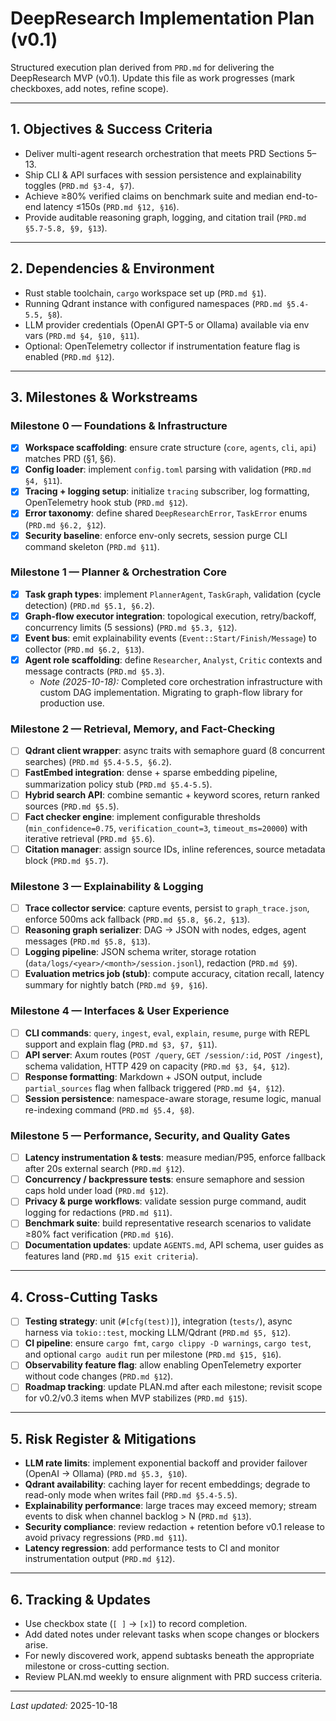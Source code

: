 # DeepResearch Implementation Plan (v0.1)

Structured execution plan derived from `PRD.md` for delivering the DeepResearch MVP (v0.1). Update this file as work progresses (mark checkboxes, add notes, refine scope).

---

## 1. Objectives & Success Criteria
- Deliver multi-agent research orchestration that meets PRD Sections 5–13.
- Ship CLI & API surfaces with session persistence and explainability toggles (`PRD.md §3-4, §7`).
- Achieve ≥80% verified claims on benchmark suite and median end-to-end latency ≤150s (`PRD.md §12, §16`).
- Provide auditable reasoning graph, logging, and citation trail (`PRD.md §5.7-5.8, §9, §13`).

---

## 2. Dependencies & Environment
- Rust stable toolchain, `cargo` workspace set up (`PRD.md §1`).
- Running Qdrant instance with configured namespaces (`PRD.md §5.4-5.5, §8`).
- LLM provider credentials (OpenAI GPT-5 or Ollama) available via env vars (`PRD.md §4, §10, §11`).
- Optional: OpenTelemetry collector if instrumentation feature flag is enabled (`PRD.md §12`).

---

## 3. Milestones & Workstreams

### Milestone 0 — Foundations & Infrastructure
- [x] **Workspace scaffolding**: ensure crate structure (`core`, `agents`, `cli`, `api`) matches PRD (§1, §6).
- [x] **Config loader**: implement `config.toml` parsing with validation (`PRD.md §4, §11`).
- [x] **Tracing + logging setup**: initialize `tracing` subscriber, log formatting, OpenTelemetry hook stub (`PRD.md §12`).
- [x] **Error taxonomy**: define shared `DeepResearchError`, `TaskError` enums (`PRD.md §6.2, §12`).
- [x] **Security baseline**: enforce env-only secrets, session purge CLI command skeleton (`PRD.md §11`).

### Milestone 1 — Planner & Orchestration Core
- [x] **Task graph types**: implement `PlannerAgent`, `TaskGraph`, validation (cycle detection) (`PRD.md §5.1, §6.2`).
- [x] **Graph-flow executor integration**: topological execution, retry/backoff, concurrency limits (5 sessions) (`PRD.md §5.3, §12`).
- [x] **Event bus**: emit explainability events (`Event::Start/Finish/Message`) to collector (`PRD.md §6.2, §13`).
- [x] **Agent role scaffolding**: define `Researcher`, `Analyst`, `Critic` contexts and message contracts (`PRD.md §5.3`).
  - *Note (2025-10-18):* Completed core orchestration infrastructure with custom DAG implementation. Migrating to graph-flow library for production use.

### Milestone 2 — Retrieval, Memory, and Fact-Checking
- [ ] **Qdrant client wrapper**: async traits with semaphore guard (8 concurrent searches) (`PRD.md §5.4-5.5, §6.2`).
- [ ] **FastEmbed integration**: dense + sparse embedding pipeline, summarization policy stub (`PRD.md §5.4-5.5`).
- [ ] **Hybrid search API**: combine semantic + keyword scores, return ranked sources (`PRD.md §5.5`).
- [ ] **Fact checker engine**: implement configurable thresholds (`min_confidence=0.75`, `verification_count=3`, `timeout_ms=20000`) with iterative retrieval (`PRD.md §5.6`).
- [ ] **Citation manager**: assign source IDs, inline references, source metadata block (`PRD.md §5.7`).

### Milestone 3 — Explainability & Logging
- [ ] **Trace collector service**: capture events, persist to `graph_trace.json`, enforce 500ms ack fallback (`PRD.md §5.8, §6.2, §13`).
- [ ] **Reasoning graph serializer**: DAG -> JSON with nodes, edges, agent messages (`PRD.md §5.8, §13`).
- [ ] **Logging pipeline**: JSON schema writer, storage rotation (`data/logs/<year>/<month>/session.jsonl`), redaction (`PRD.md §9`).
- [ ] **Evaluation metrics job (stub)**: compute accuracy, citation recall, latency summary for nightly batch (`PRD.md §9, §16`).

### Milestone 4 — Interfaces & User Experience
- [ ] **CLI commands**: `query`, `ingest`, `eval`, `explain`, `resume`, `purge` with REPL support and explain flag (`PRD.md §3, §7, §11`).
- [ ] **API server**: Axum routes (`POST /query`, `GET /session/:id`, `POST /ingest`), schema validation, HTTP 429 on capacity (`PRD.md §3, §4, §12`).
- [ ] **Response formatting**: Markdown + JSON output, include `partial_sources` flag when fallback triggered (`PRD.md §4, §12`).
- [ ] **Session persistence**: namespace-aware storage, resume logic, manual re-indexing command (`PRD.md §5.4, §8`).

### Milestone 5 — Performance, Security, and Quality Gates
- [ ] **Latency instrumentation & tests**: measure median/P95, enforce fallback after 20s external search (`PRD.md §12`).
- [ ] **Concurrency / backpressure tests**: ensure semaphore and session caps hold under load (`PRD.md §12`).
- [ ] **Privacy & purge workflows**: validate session purge command, audit logging for redactions (`PRD.md §11`).
- [ ] **Benchmark suite**: build representative research scenarios to validate ≥80% fact verification (`PRD.md §16`).
- [ ] **Documentation updates**: update `AGENTS.md`, API schema, user guides as features land (`PRD.md §15 exit criteria`).

---

## 4. Cross-Cutting Tasks
- [ ] **Testing strategy**: unit (`#[cfg(test)]`), integration (`tests/`), async harness via `tokio::test`, mocking LLM/Qdrant (`PRD.md §5, §12`).  
- [ ] **CI pipeline**: ensure `cargo fmt`, `cargo clippy -D warnings`, `cargo test`, and optional `cargo audit` run per milestone (`PRD.md §15, §16`).
- [ ] **Observability feature flag**: allow enabling OpenTelemetry exporter without code changes (`PRD.md §12`).
- [ ] **Roadmap tracking**: update PLAN.md after each milestone; revisit scope for v0.2/v0.3 items when MVP stabilizes (`PRD.md §15`).

---

## 5. Risk Register & Mitigations
- **LLM rate limits**: implement exponential backoff and provider failover (OpenAI → Ollama) (`PRD.md §5.3, §10`).  
- **Qdrant availability**: caching layer for recent embeddings; degrade to read-only mode when writes fail (`PRD.md §5.4-5.5`).  
- **Explainability performance**: large traces may exceed memory; stream events to disk when channel backlog > N (`PRD.md §13`).  
- **Security compliance**: review redaction + retention before v0.1 release to avoid privacy regressions (`PRD.md §11`).  
- **Latency regression**: add performance tests to CI and monitor instrumentation output (`PRD.md §12`).

---

## 6. Tracking & Updates
- Use checkbox state (`[ ]` → `[x]`) to record completion.  
- Add dated notes under relevant tasks when scope changes or blockers arise.  
- For newly discovered work, append subtasks beneath the appropriate milestone or cross-cutting section.  
- Review PLAN.md weekly to ensure alignment with PRD success criteria.

---

*Last updated:* 2025-10-18
